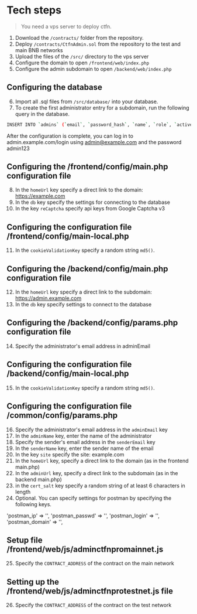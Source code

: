 # Tech steps
> You need a vps server to deploy ctfn.

1. Download the `/contracts/` folder from the repository.
2. Deploy `/contracts/CtfnAdmin.sol` from the repository to the test and main BNB networks
3. Upload the files of the `/src/` directory to the vps server
4. Configure the domain to open `/frontend/web/index.php`
5. Configure the admin subdomain to open `/backend/web/index.php`

## Configuring the database

6. Import all .sql files from `/src/database/` into your database.
7. To create the first administrator entry for a subdomain, run the following query in the database.

```bash
INSERT INTO `admins` (`email`, `password_hash`, `name`, `role`, `active`, `login`, `auth_key`) VALUES ('admin@example.com', '$2y$13$U5CaEB7lVkjNRVahaKA0MO69Ryy1oszINryZChIspGp.85fZ0E1Lu', 'admin', 1, 1, 'YWRtaW5AZXhhbXBsZS5jb20', 's66y2yAJfs0el_KdIqE35pNIk1Gt3MYR')
```
After the configuration is complete, you can log in to admin.example.com/login using admin@example.com and the password admin123

## Configuring the /frontend/config/main.php configuration file

8. In the `homeUrl` key specify a direct link to the domain: https://example.com
9. In the `db` key specify the settings for connecting to the database
10. In the key `reCaptcha` specify api keys from Google Captcha v3 

## Configuring the configuration file /frontend/config/main-local.php

11. In the `cookieValidationKey` specify a random string `md5()`.

## Configuring the /backend/config/main.php configuration file

12. In the `homeUrl` key specify a direct link to the subdomain: https://admin.example.com
13. In the `db` key specify settings to connect to the database

## Configuring the /backend/config/params.php configuration file

14. Specify the administrator's email address in adminEmail

## Configuring the configuration file /backend/config/main-local.php

15. In the `cookieValidationKey` specify a random string `md5()`.

## Configuring the configuration file /common/config/params.php

16. Specify the administrator's email address in the `adminEmail` key
17. In the `adminName` key, enter the name of the administrator
18. Specify the sender's email address in the `senderEmail` key
19. In the `senderName` key, enter the sender name of the email
20. In the key `site` specify the site: example.com
21. In the `homeUrl` key, specify a direct link to the domain (as in the frontend main.php)
22. In the `adminUrl` key, specify a direct link to the subdomain (as in the backend main.php)
23. in the `cert_salt` key specify a random string of at least 6 characters in length
24. Optional.  You can specify settings for postman by specifying the following keys.

'postman_ip' => '', 'postman_passwd' => '', 'postman_login' => '', 'postman_domain' => '',

## Setup file /frontend/web/js/adminctfnpromainnet.js
25. Specify the `CONTRACT_ADDRESS` of the contract on the main network

## Setting up the /frontend/web/js/adminctfnprotestnet.js file
26. Specify the `CONTRACT_ADDRESS` of the contract on the test network
